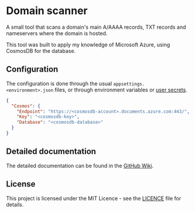 ﻿# Domain scanner

A small tool that scans a domain's main A/AAAA records, TXT records and nameservers where the domain is hosted.

This tool was built to apply my knowledge of Microsoft Azure, using CosmosDB for the database.

## Configuration

The configuration is done through the usual `appsettings.<environment>.json` files, or through environment variables or
[user secrets](https://learn.microsoft.com/en-us/aspnet/core/security/app-secrets?view=aspnetcore-8.0).

```json
{
  "Cosmos": {
    "Endpoint": "https://<cosmosdb-account>.documents.azure.com:443/",
    "Key": "<cosmosdb-key>",
    "Database": "<cosmosdb-database>"
  }
}
```

## Detailed documentation

The detailed documentation can be found in the [GitHub Wiki](https://github.com/arielcostas/domain-scanner/wiki).

## License

This project is licensed under the MIT Licence - see the [LICENCE](LICENCE) file for details.